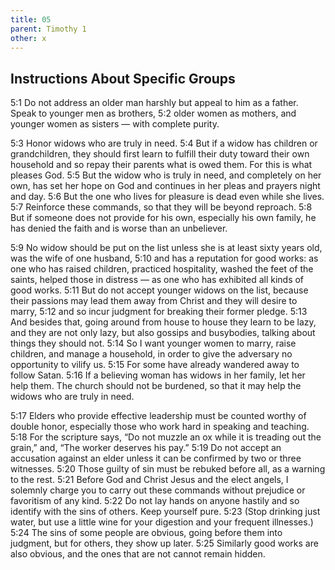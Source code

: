 ```yaml
---
title: 05
parent: Timothy 1
other: x
---
```

## Instructions About Specific Groups

<a name="5:1">5:1</a> Do not address an older man harshly but appeal to him as a father. Speak to younger men as brothers, <a name="5:2">5:2</a> older women as mothers, and younger women as sisters — with complete purity.

<a name="5:3">5:3</a> Honor widows who are truly in need. <a name="5:4">5:4</a> But if a widow has children or grandchildren, they should first learn to fulfill their duty toward their own household and so repay their parents what is owed them. For this is what pleases God. <a name="5:5">5:5</a> But the widow who is truly in need, and completely on her own, has set her hope on God and continues in her pleas and prayers night and day. <a name="5:6">5:6</a> But the one who lives for pleasure is dead even while she lives. <a name="5:7">5:7</a> Reinforce these commands, so that they will be beyond reproach. <a name="5:8">5:8</a> But if someone does not provide for his own, especially his own family, he has denied the faith and is worse than an unbeliever.

<a name="5:9">5:9</a> No widow should be put on the list unless she is at least sixty years old, was the wife of one husband, <a name="5:10">5:10</a> and has a reputation for good works: as one who has raised children, practiced hospitality, washed the feet of the saints, helped those in distress — as one who has exhibited all kinds of good works. <a name="5:11">5:11</a> But do not accept younger widows on the list, because their passions may lead them away from Christ and they will desire to marry, <a name="5:12">5:12</a> and so incur judgment for breaking their former pledge. <a name="5:13">5:13</a> And besides that, going around from house to house they learn to be lazy, and they are not only lazy, but also gossips and busybodies, talking about things they should not. <a name="5:14">5:14</a> So I want younger women to marry, raise children, and manage a household, in order to give the adversary no opportunity to vilify us. <a name="5:15">5:15</a> For some have already wandered away to follow Satan. <a name="5:16">5:16</a> If a believing woman has widows in her family, let her help them. The church should not be burdened, so that it may help the widows who are truly in need.

<a name="5:17">5:17</a> Elders who provide effective leadership must be counted worthy of double honor, especially those who work hard in speaking and teaching. <a name="5:18">5:18</a> For the scripture says, “Do not muzzle an ox while it is treading out the grain,” and, “The worker deserves his pay.” <a name="5:19">5:19</a> Do not accept an accusation against an elder unless it can be confirmed by two or three witnesses. <a name="5:20">5:20</a> Those guilty of sin must be rebuked before all, as a warning to the rest. <a name="5:21">5:21</a> Before God and Christ Jesus and the elect angels, I solemnly charge you to carry out these commands without prejudice or favoritism of any kind. <a name="5:22">5:22</a> Do not lay hands on anyone hastily and so identify with the sins of others. Keep yourself pure. <a name="5:23">5:23</a> (Stop drinking just water, but use a little wine for your digestion and your frequent illnesses.) <a name="5:24">5:24</a> The sins of some people are obvious, going before them into judgment, but for others, they show up later. <a name="5:25">5:25</a> Similarly good works are also obvious, and the ones that are not cannot remain hidden.
